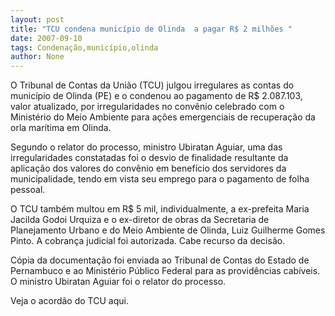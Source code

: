 ```yaml
---
layout: post
title: "TCU condena município de Olinda  a pagar R$ 2 milhões "
date: 2007-09-10
tags: Condenação,município,olinda
author: None
---
```

O Tribunal de Contas da Uni&atilde;o (TCU) julgou irregulares as contas do munic&iacute;pio de Olinda (PE) e o condenou ao pagamento de R$ 2.087.103, valor atualizado, por irregularidades no conv&ecirc;nio celebrado com o Minist&eacute;rio do Meio Ambiente para a&ccedil;&otilde;es emergenciais de recupera&ccedil;&atilde;o da orla mar&iacute;tima em Olinda.

Segundo o relator do processo, ministro Ubiratan Aguiar, uma das irregularidades constatadas foi o desvio de finalidade resultante da aplica&ccedil;&atilde;o dos valores do conv&ecirc;nio em benef&iacute;cio dos servidores da municipalidade, tendo em vista seu emprego para o pagamento de folha pessoal. 

O TCU tamb&eacute;m multou em R$ 5 mil, individualmente, a ex-prefeita Maria Jacilda Godoi Urquiza e o ex-diretor de obras da Secretaria de Planejamento Urbano e do Meio Ambiente de Olinda, Luiz Guilherme Gomes Pinto. A cobran&ccedil;a judicial foi autorizada. Cabe recurso da decis&atilde;o. 

C&oacute;pia da documenta&ccedil;&atilde;o foi enviada ao Tribunal de Contas do Estado de Pernambuco e ao Minist&eacute;rio P&uacute;blico Federal para as provid&ecirc;ncias cab&iacute;veis. O ministro Ubiratan Aguiar foi o relator do processo.

Veja o acord&atilde;o do TCU aqui.